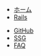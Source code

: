 - [ホーム](/)
- [Rails](/rails/index.md)
<!-- - ガイド
  - [基本編](guide.md)
  - [応用編](advanced.md) -->
- [GitHub](/github/index.md)
- [SSG](/ssg/index.md)
- [FAQ](faq.md)
